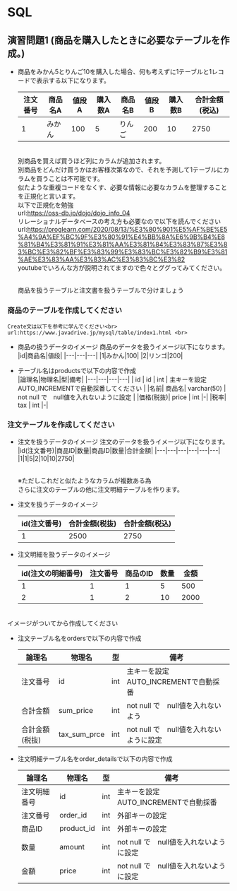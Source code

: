# SQL
## 演習問題1 (商品を購入したときに必要なテーブルを作成。)
- 商品をみかん5とりんご10を購入した場合、何も考えずに1テーブルと1レコードで表示する以下になります。


    |注文番号|商品名A|値段A|購入数A|商品名B|値段B|購入数B|合計金額(税込)|
    |---|---|---|---|---|---|---|---|
    |1| みかん|100|5|りんご|200|10|2750|

    </br>別商品を買えば買うほど列にカラムが追加されます。
    </br>別商品をどんだけ買うかはお客様次第なので、それを予測して1テーブルにカラムを買うことは不可能です。
    </br>似たような重複コードをなくす、必要な情報に必要なカラムを整理することを正規化と言います。
    <br>以下で正規化を勉強
 　 </br>url:https://oss-db.jp/dojo/dojo_info_04
    </br>リレーショナルデータベースの考え方も必要なので以下を読んでください
    </br>url:https://proglearn.com/2020/08/13/%E3%80%901%E5%AF%BE%E5%A4%9A%EF%BC%9F%E3%80%91%E4%BB%8A%E6%9B%B4%E8%81%B4%E3%81%91%E3%81%AA%E3%81%84%E3%83%87%E3%83%BC%E3%82%BF%E3%83%99%E3%83%BC%E3%82%B9%E3%81%AE%E3%83%AA%E3%83%AC%E3%83%BC%E3%82
    </br>youtubeでいろんな方が説明されてますので色々とググってみてください。

    </br>商品を扱うテーブルと注文書を扱うテーブルで分けましょう

### 商品のテーブルを作成してください<br>
    Create文は以下を参考に学んでください<br>
    url:https://www.javadrive.jp/mysql/table/index1.html <br>
    
- 商品の扱うデータのイメージ
  商品のデータを扱うイメージ以下になります。
    |id|商品名|値段|
    |---|---|---|
    |1|みかん|100|
    |2|リンゴ|200|


- テーブル名はproductsで以下の内容で作成 <br>
    |論理名|物理名|型|備考|
    |---|---|---|---|
    | id |  id  |  int | 主キーを設定<br>AUTO_INCREMENTで自動採番してください |
    |名前| 商品名|  varchar(50)  | not null で　null値を入れないように設定 |
    |価格(税抜)| price | int |-|
    |税率| tax | int |-|
    
    
### 注文テーブルを作成してください<br>
- 注文を扱うデータのイメージ
  注文のデータを扱うイメージ以下になります。
    |id(注文番号)|商品ID|数量|商品ID|数量|合計金額|
    |---|---|---|---|---|---|
    |1|1|5|2|10|10|2750|
    
    </br>※ただしこれだと似たようなカラムが複数ある為
　　</br>さらに注文のテーブルの他に注文明細テーブルを作ります。

- 注文を扱うデータのイメージ

    |id(注文番号)|合計金額(税抜)|合計金額(税込)
    |---|---|---|
    |1|2500|2750|

- 注文明細を扱うデータのイメージ

    |id(注文の明細番号)|注文番号|商品のID|数量|金額|
    |---|---|---|---|---|
    |1|1|1|5|500|
    |2|1|2|10|2000|

<br>イメージがついてから作成してください

- 注文テーブル名をordersで以下の内容で作成<br>

    |論理名|物理名|型|備考|
    |---|---|---|---|
    | 注文番号 |  id  |  int | 主キーを設定<br>AUTO_INCREMENTで自動採番 |
    |合計金額| sum_price|  int  | not null で　null値を入れないよう |
    |合計金額(税抜)| tax_sum_prce | int | not null で　null値を入れないように設定|

- 注文明細テーブル名をorder_detailsで以下の内容で作成<br>

    |論理名|物理名|型|備考|
    |---|---|---|---|
    |注文明細番号|  id  |  int | 主キーを設定<br>AUTO_INCREMENTで自動採番|
    |注文番号|order_id | int | 外部キーの設定|
    |商品ID|product_id | int | 外部キーの設定|
    |数量|amount | int | not null で　null値を入れないように設定 |
    |金額|price | int | not null で　null値を入れないように設定 |

